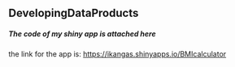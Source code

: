 ## DevelopingDataProducts

##### The code of my shiny app is attached here

the link for the app is: https://ikangas.shinyapps.io/BMIcalculator
